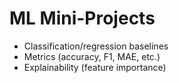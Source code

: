 # ML Mini-Projects
- Classification/regression baselines
- Metrics (accuracy, F1, MAE, etc.)
- Explainability (feature importance)
